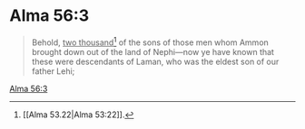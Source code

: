 # Alma 56:3

> Behold, <u>two thousand</u>[^a] of the sons of those men whom Ammon brought down out of the land of Nephi—now ye have known that these were descendants of Laman, who was the eldest son of our father Lehi;

[Alma 56:3](https://www.churchofjesuschrist.org/study/scriptures/bofm/alma/56?lang=eng&id=p3#p3)


[^a]: [[Alma 53.22|Alma 53:22]].  
